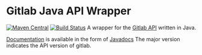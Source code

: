 # Gitlab Java API Wrapper

[![Maven Central](https://img.shields.io/maven-central/v/org.gitlab/java-gitlab-api.svg)](http://mvnrepository.com/artifact/org.gitlab/java-gitlab-api)
[![Build Status](https://travis-ci.org/timols/java-gitlab-api.svg?branch=master)](https://travis-ci.org/timols/java-gitlab-api)
A wrapper for the [Gitlab API](https://gitlab.org) written in Java.

[Documentation](https://timols.github.io/java-gitlab-api) is available in the form of [Javadocs](https://timols.github.io/java-gitlab-api)
The major version indicates the API version of gitlab.

